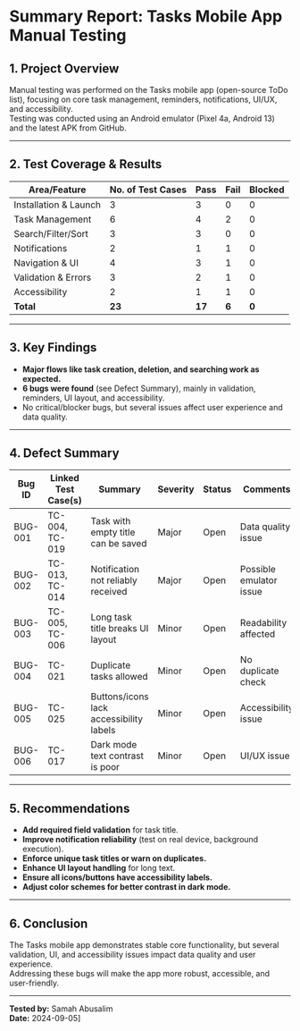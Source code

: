 # Summary Report: Tasks Mobile App Manual Testing

## 1. Project Overview

Manual testing was performed on the Tasks mobile app (open-source ToDo list), focusing on core task management, reminders, notifications, UI/UX, and accessibility.  
Testing was conducted using an Android emulator (Pixel 4a, Android 13) and the latest APK from GitHub.

---

## 2. Test Coverage & Results

| Area/Feature         | No. of Test Cases | Pass | Fail | Blocked |
|----------------------|-------------------|------|------|---------|
| Installation & Launch|        3          |  3   |  0   |   0     |
| Task Management      |        6          |  4   |  2   |   0     |
| Search/Filter/Sort   |        3          |  3   |  0   |   0     |
| Notifications        |        2          |  1   |  1   |   0     |
| Navigation & UI      |        4          |  3   |  1   |   0     |
| Validation & Errors  |        3          |  2   |  1   |   0     |
| Accessibility        |        2          |  1   |  1   |   0     |
| **Total**            |      **23**       |**17**|**6** | **0**   |

---

## 3. Key Findings

- **Major flows like task creation, deletion, and searching work as expected.**
- **6 bugs were found** (see Defect Summary), mainly in validation, reminders, UI layout, and accessibility.
- No critical/blocker bugs, but several issues affect user experience and data quality.

---

## 4. Defect Summary

| Bug ID   | Linked Test Case(s) | Summary                                 | Severity | Status | Comments                 |
|----------|---------------------|-----------------------------------------|----------|--------|--------------------------|
| BUG-001  | TC-004, TC-019      | Task with empty title can be saved      | Major    | Open   | Data quality issue       |
| BUG-002  | TC-013, TC-014      | Notification not reliably received      | Major    | Open   | Possible emulator issue  |
| BUG-003  | TC-005, TC-006      | Long task title breaks UI layout        | Minor    | Open   | Readability affected     |
| BUG-004  | TC-021              | Duplicate tasks allowed                 | Minor    | Open   | No duplicate check       |
| BUG-005  | TC-025              | Buttons/icons lack accessibility labels | Minor    | Open   | Accessibility issue      |
| BUG-006  | TC-017              | Dark mode text contrast is poor         | Minor    | Open   | UI/UX issue              |

---

## 5. Recommendations

- **Add required field validation** for task title.
- **Improve notification reliability** (test on real device, background execution).
- **Enforce unique task titles or warn on duplicates.**
- **Enhance UI layout handling** for long text.
- **Ensure all icons/buttons have accessibility labels.**
- **Adjust color schemes for better contrast in dark mode.**

---

## 6. Conclusion

The Tasks mobile app demonstrates stable core functionality, but several validation, UI, and accessibility issues impact data quality and user experience.  
Addressing these bugs will make the app more robust, accessible, and user-friendly.

---

**Tested by:** Samah Abusalim  
**Date:** 2024-09-05]
